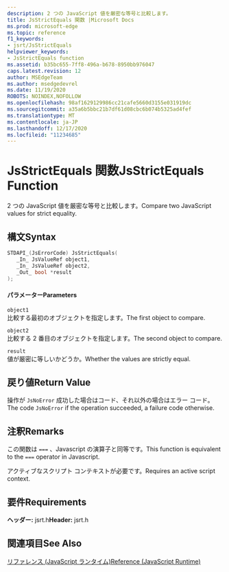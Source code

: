 ```yaml
---
description: 2 つの JavaScript 値を厳密な等号と比較します。
title: JsStrictEquals 関数 |Microsoft Docs
ms.prod: microsoft-edge
ms.topic: reference
f1_keywords:
- jsrt/JsStrictEquals
helpviewer_keywords:
- JsStrictEquals function
ms.assetid: b35bc655-7ff8-496a-b678-8950bb976047
caps.latest.revision: 12
author: MSEdgeTeam
ms.author: msedgedevrel
ms.date: 11/19/2020
ROBOTS: NOINDEX,NOFOLLOW
ms.openlocfilehash: 98af1629129986cc21cafe5660d3155e031919dc
ms.sourcegitcommit: a35a6b5bbc21b7df61d08cbc6b074b5325ad4fef
ms.translationtype: MT
ms.contentlocale: ja-JP
ms.lasthandoff: 12/17/2020
ms.locfileid: "11234685"
---
```

# <span data-ttu-id="632a3-103">JsStrictEquals 関数</span><span class="sxs-lookup"><span data-stu-id="632a3-103">JsStrictEquals Function</span></span>

<span data-ttu-id="632a3-104">2 つの JavaScript 値を厳密な等号と比較します。</span><span class="sxs-lookup"><span data-stu-id="632a3-104">Compare two JavaScript values for strict equality.</span></span>  
  
## <span data-ttu-id="632a3-105">構文</span><span class="sxs-lookup"><span data-stu-id="632a3-105">Syntax</span></span>  
  
```cpp  
STDAPI_(JsErrorCode) JsStrictEquals(  
   _In_ JsValueRef object1,  
   _In_ JsValueRef object2,  
   _Out_ bool *result  
);  
```  
  
#### <span data-ttu-id="632a3-106">パラメーター</span><span class="sxs-lookup"><span data-stu-id="632a3-106">Parameters</span></span>  
 `object1`  
 <span data-ttu-id="632a3-107">比較する最初のオブジェクトを指定します。</span><span class="sxs-lookup"><span data-stu-id="632a3-107">The first object to compare.</span></span>  
  
 `object2`  
 <span data-ttu-id="632a3-108">比較する 2 番目のオブジェクトを指定します。</span><span class="sxs-lookup"><span data-stu-id="632a3-108">The second object to compare.</span></span>  
  
 `result`  
 <span data-ttu-id="632a3-109">値が厳密に等しいかどうか。</span><span class="sxs-lookup"><span data-stu-id="632a3-109">Whether the values are strictly equal.</span></span>  
  
## <span data-ttu-id="632a3-110">戻り値</span><span class="sxs-lookup"><span data-stu-id="632a3-110">Return Value</span></span>  
 <span data-ttu-id="632a3-111">操作が `JsNoError` 成功した場合はコード、それ以外の場合はエラー コード。</span><span class="sxs-lookup"><span data-stu-id="632a3-111">The code `JsNoError` if the operation succeeded, a failure code otherwise.</span></span>  
  
## <span data-ttu-id="632a3-112">注釈</span><span class="sxs-lookup"><span data-stu-id="632a3-112">Remarks</span></span>  
 <span data-ttu-id="632a3-113">この関数は `===` 、Javascript の演算子と同等です。</span><span class="sxs-lookup"><span data-stu-id="632a3-113">This function is equivalent to the `===` operator in Javascript.</span></span>  
  
 <span data-ttu-id="632a3-114">アクティブなスクリプト コンテキストが必要です。</span><span class="sxs-lookup"><span data-stu-id="632a3-114">Requires an active script context.</span></span>  
  
## <span data-ttu-id="632a3-115">要件</span><span class="sxs-lookup"><span data-stu-id="632a3-115">Requirements</span></span>  
 <span data-ttu-id="632a3-116">**ヘッダー:** jsrt.h</span><span class="sxs-lookup"><span data-stu-id="632a3-116">**Header:** jsrt.h</span></span>  
  
## <span data-ttu-id="632a3-117">関連項目</span><span class="sxs-lookup"><span data-stu-id="632a3-117">See Also</span></span>  
 [<span data-ttu-id="632a3-118">リファレンス (JavaScript ランタイム)</span><span class="sxs-lookup"><span data-stu-id="632a3-118">Reference (JavaScript Runtime)</span></span>](../chakra-hosting/reference-javascript-runtime.md)
